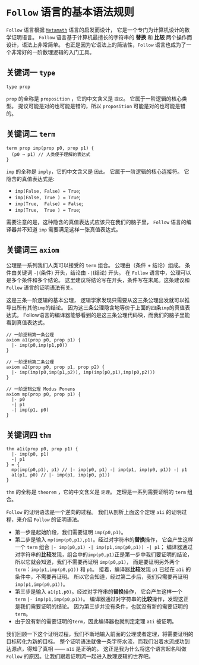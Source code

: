 
# `Follow` 语言的基本语法规则

`Follow` 语言根据 [`Metamath`](https://us.metamath.org/) 语言的启发而设计，
它是一个专门为计算机设计的数学证明语言。
`Follow` 语言基于计算机最擅长的字符串的 **替换** 和 **比较** 两个操作而设计，语法上非常简单。
也正是因为它语法上的简洁性，`Follow` 语言也成为了一个非常好的一阶数理逻辑的入门工具。

## 关键词一 `type`

```follow 
type prop
```

`prop` 的全称是 `proposition` ，它的中文含义是 `提议`。
它属于一阶逻辑的核心类型。
提议可能是对的也可能是错的，所以 `proposition` 可能是对的也可能是错的。

## 关键词二 `term`

```follow 
term prop imp(prop p0, prop p1) {
  (p0 → p1) // 人类便于理解的表达式
}
```

`imp` 的全称是 `imply`，它的中文含义是 `因此`。
它属于一阶逻辑的核心连接符。
它隐含的真值表达式是:

- `imp(False, False) = True`;
- `imp(False, True ) = True`;
- `imp(True,  False) = False`;
- `imp(True,  True ) = True`;

需要注意的是，这种隐含的真值表达式应该只在我们的脑子里，
`Follow` 语言的编译器并不知道 `imp` 需要满足这样一张真值表达式。

## 关键词三 `axiom`

公理是一系列我们人类可以接受的 `term` 组合。
公理由（条件 + 结论）组成。
条件由关键词 `-|`(条件) 开头，结论由 `-|`(结论) 开头。
在 `Follow` 语言中，公理可以是多个条件和多个结论。
这里建议将结论写在开头，条件写在末尾。这条建议和 `Follow` 语言的证明语法有关。

这是三条一阶逻辑的基本公理，
逻辑学家发现只需要从这三条公理出发就可以推导出所有其他`imp`的结论。
因为这三条公理隐含地等价于上面的四条`imp`的真值表达式。
Follow语言的编译器能够看到的是这三条公理代码块，而我们的脑子里能看到真值表达式。

```follow 
// 一阶逻辑第一条公理
axiom a1(prop p0, prop p1) {
  |- imp(p0,imp(p1,p0))
}
```

```follow 
// 一阶逻辑第二条公理
axiom a2(prop p0, prop p1, prop p2) {
  |- imp(imp(p0,imp(p1,p2)), imp(imp(p0,p1),imp(p0,p2)))
}
```

```follow 
// 一阶逻辑公理 Modus Ponens
axiom mp(prop p0, prop p1) {
  |- p0
  -| p1
  -| imp(p1, p0)
}
```

## 关键词四 `thm`

```follow 
thm a1i(prop p0, prop p1) {
  |- imp(p0, p1)
  -| p1
} = {
  mp(imp(p0,p1), p1) // |- imp(p0, p1) -| imp(p1, imp(p0, p1)) -| p1 
  a1(p1, p0) // |- imp(p1, imp(p0, p1))
}
```

`thm` 的全称是 `theorem` ，它的中文含义是 `定理`。
定理是一系列需要证明的 `term` 组合。

`Follow` 的证明语法是一个逆向的过程。
我们从剖析上面这个定理 `a1i` 的证明过程，来介绍 `Follow` 的证明语法。

- 第一步是起始阶段，我们需要证明 `imp(p0,p1)`。
- 第二步是输入 `mp(imp(p0,p1),p1)`。经过对字符串的**替换**操作，
  它会产生这样一个 `term` 组合 `|- imp(p0,p1) -| imp(p1,imp(p0,p1)) -| p1`；
  编译器通过对字符串的**比较**发现，组合中的`imp(p0,p1)`正是第一步中我们要证明的结论，
  所以它就会知道，我们不需要再证明 `imp(p0,p1)`，
  而是要证明另外两个 `term`：`imp(p1,imp(p0,p1))` 和 `p1`。
  接着，编译器**比较**发现 `p1` 已经在 `a1i` 的条件中，不需要再证明。
  所以它会知道，经过第二步后，我们只需要再证明 `imp(p1,imp(p0,p1))`。
- 第三步是输入 `a1(p1,p0)`。经过对字符串的**替换**操作，
  它会产生这样一个 `term` `|- imp(p1,imp(p0,p1))`。
  编译器通过对字符串的**比较**操作，发现这正是我们需要证明的结论。
  因为第三步并没有条件，也就没有新的需要证明的 `term`。
- 由于没有新的需要证明的`term`，因此编译器也就判定定理 `a1i` 被证明。

我们回顾一下这个证明过程，我们不断地输入前面的公理或者定理，将需要证明的目标转化为新的目标。
整个证明语法就像一条字符水流，而我们沿着水流成功到达源点，得知了真相 —— `a1i` 是正确的。
这正是我为什么将这个语言起名叫做 `Follow` 的原因。让我们跟着证明流一起进入数理逻辑的世界吧。